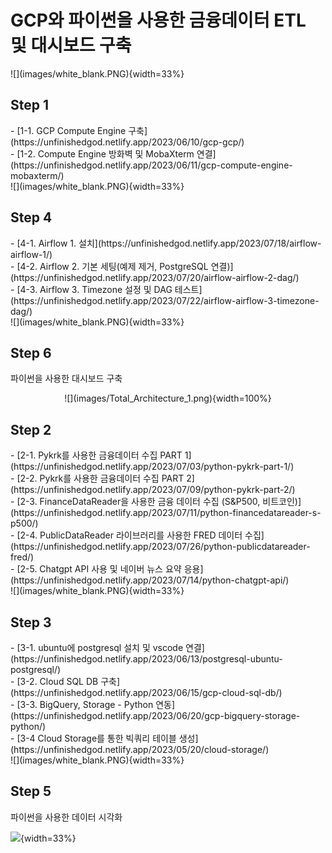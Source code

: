 # GCP와 파이썬을 사용한 금융데이터 ETL 및 대시보드 구축



<div class="container">
  <div class="col-sm">
  ![](images/white_blank.PNG){width=33%}
  <h2>Step 1</h2>
  - [1-1. GCP Compute Engine 구축](https://unfinishedgod.netlify.app/2023/06/10/gcp-gcp/) <br>
  - [1-2. Compute Engine 방화벽 및 MobaXterm 연결](https://unfinishedgod.netlify.app/2023/06/11/gcp-compute-engine-mobaxterm/) <br>
  </div>
  <div class="col-sm">
  ![](images/white_blank.PNG){width=33%}
  <h2>Step 4</h2>
  - [4-1. Airflow 1. 설치](https://unfinishedgod.netlify.app/2023/07/18/airflow-airflow-1/) <br>
  - [4-2. Airflow 2. 기본 세팅(예제 제거, PostgreSQL 연결)](https://unfinishedgod.netlify.app/2023/07/20/airflow-airflow-2-dag/) <br>
  - [4-3. Airflow 3. Timezone 설정 및 DAG 테스트](https://unfinishedgod.netlify.app/2023/07/22/airflow-airflow-3-timezone-dag/) <br>
  
  </div>
  <div class="col-sm">
  ![](images/white_blank.PNG){width=33%}
  <h2>Step 6</h2>
  
  파이썬을 사용한 대시보드 구축
  
  </div>
</div>

<center>
![](images/Total_Architecture_1.png){width=100%}
</center>

<div class="container">
  <div class="col-sm">
  <h2>Step 2</h2>
  - [2-1. Pykrk를 사용한 금융데이터 수집 PART 1](https://unfinishedgod.netlify.app/2023/07/03/python-pykrk-part-1/) <br>
  - [2-2. Pykrk를 사용한 금융데이터 수집 PART 2](https://unfinishedgod.netlify.app/2023/07/09/python-pykrk-part-2/) <br>
  - [2-3. FinanceDataReader을 사용한 금융 데이터 수집 (S&P500, 비트코인)](https://unfinishedgod.netlify.app/2023/07/11/python-financedatareader-s-p500/) <br>
  - [2-4. PublicDataReader 라이브러리를 사용한 FRED 데이터 수집](https://unfinishedgod.netlify.app/2023/07/26/python-publicdatareader-fred/) <br>
  - [2-5. Chatgpt API 사용 및 네이버 뉴스 요약 응용](https://unfinishedgod.netlify.app/2023/07/14/python-chatgpt-api/) <br>
  ![](images/white_blank.PNG){width=33%}
  </div>
  
  <div class="col-sm">
  <h2>Step 3</h2>
  - [3-1. ubuntu에 postgresql 설치 및 vscode 연결](https://unfinishedgod.netlify.app/2023/06/13/postgresql-ubuntu-postgresql/) <br>
  - [3-2. Cloud SQL DB 구축](https://unfinishedgod.netlify.app/2023/06/15/gcp-cloud-sql-db/) <br>
  - [3-3. BigQuery, Storage - Python 연동](https://unfinishedgod.netlify.app/2023/06/20/gcp-bigquery-storage-python/) <br>
  - [3-4 Cloud Storage를 통한 빅쿼리 테이블 생성](https://unfinishedgod.netlify.app/2023/05/20/cloud-storage/) <br>
  ![](images/white_blank.PNG){width=33%}
  </div>
  <div class="col-sm">
  <h2>Step 5</h2>
  
  파이썬을 사용한 데이터 시각화
  
  ![](images/white_blank.PNG){width=33%} 
  </div>
  </div>
</div>